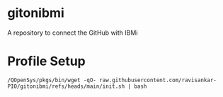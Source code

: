 # gitonibmi
A repository to connect the GitHub with IBMi

# Profile Setup

```
/QOpenSys/pkgs/bin/wget -qO- raw.githubusercontent.com/ravisankar-PIO/gitonibmi/refs/heads/main/init.sh | bash
```
